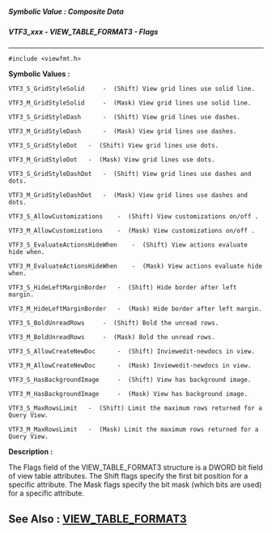 ##### Symbolic Value : Composite Data
##### VTF3_xxx - VIEW_TABLE_FORMAT3 - Flags
---
```
#include <viewfmt.h>
```

**Symbolic Values :**

	VTF3_S_GridStyleSolid	  -  (Shift) View grid lines use solid line.

	VTF3_M_GridStyleSolid	  -  (Mask) View grid lines use solid line.

	VTF3_S_GridStyleDash	  -  (Shift) View grid lines use dashes.

	VTF3_M_GridStyleDash	  -  (Mask) View grid lines use dashes.

	VTF3_S_GridStyleDot	  -  (Shift) View grid lines use dots.

	VTF3_M_GridStyleDot	  -  (Mask) View grid lines use dots.

	VTF3_S_GridStyleDashDot	  -  (Shift) View grid lines use dashes and dots.

	VTF3_M_GridStyleDashDot	  -  (Mask) View grid lines use dashes and dots.

	VTF3_S_AllowCustomizations	  -  (Shift) View customizations on/off .

	VTF3_M_AllowCustomizations	  -  (Mask) View customizations on/off .

	VTF3_S_EvaluateActionsHideWhen	  -  (Shift) View actions evaluate hide when.

	VTF3_M_EvaluateActionsHideWhen	  -  (Mask) View actions evaluate hide when.

	VTF3_S_HideLeftMarginBorder	  -  (Shift) Hide border after left margin.

	VTF3_M_HideLeftMarginBorder	  -  (Mask) Hide border after left margin.

	VTF3_S_BoldUnreadRows	  -  (Shift) Bold the unread rows.

	VTF3_M_BoldUnreadRows	  -  (Mask) Bold the unread rows.

	VTF3_S_AllowCreateNewDoc	  -  (Shift) Inviewedit-newdocs in view.

	VTF3_M_AllowCreateNewDoc	  -  (Mask) Inviewedit-newdocs in view.

	VTF3_S_HasBackgroundImage	  -  (Shift) View has background image.

	VTF3_M_HasBackgroundImage	  -  (Mask) View has background image.

	VTF3_S_MaxRowsLimit	  -  (Shift) Limit the maximum rows returned for a Query View.

	VTF3_M_MaxRowsLimit	  -  (Mask) Limit the maximum rows returned for a Query View.


**Description :**

The Flags field of the VIEW_TABLE_FORMAT3 structure is a DWORD bit field of view table attributes.  The Shift flags specify the first bit position for a specific attribute.  The Mask flags specify the bit mask (which bits are used) for a specific attribute.


**See Also :**
[VIEW_TABLE_FORMAT3](/domino-c-api-docs/reference/Data/VIEW_TABLE_FORMAT3)
---
